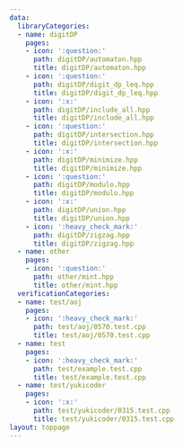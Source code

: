 ```yaml
---
data:
  libraryCategories:
  - name: digitDP
    pages:
    - icon: ':question:'
      path: digitDP/automaton.hpp
      title: digitDP/automaton.hpp
    - icon: ':question:'
      path: digitDP/digit_dp_leq.hpp
      title: digitDP/digit_dp_leq.hpp
    - icon: ':x:'
      path: digitDP/include_all.hpp
      title: digitDP/include_all.hpp
    - icon: ':question:'
      path: digitDP/intersection.hpp
      title: digitDP/intersection.hpp
    - icon: ':x:'
      path: digitDP/minimize.hpp
      title: digitDP/minimize.hpp
    - icon: ':question:'
      path: digitDP/modulo.hpp
      title: digitDP/modulo.hpp
    - icon: ':x:'
      path: digitDP/union.hpp
      title: digitDP/union.hpp
    - icon: ':heavy_check_mark:'
      path: digitDP/zigzag.hpp
      title: digitDP/zigzag.hpp
  - name: other
    pages:
    - icon: ':question:'
      path: other/mint.hpp
      title: other/mint.hpp
  verificationCategories:
  - name: test/aoj
    pages:
    - icon: ':heavy_check_mark:'
      path: test/aoj/0570.test.cpp
      title: test/aoj/0570.test.cpp
  - name: test
    pages:
    - icon: ':heavy_check_mark:'
      path: test/example.test.cpp
      title: test/example.test.cpp
  - name: test/yukicoder
    pages:
    - icon: ':x:'
      path: test/yukicoder/0315.test.cpp
      title: test/yukicoder/0315.test.cpp
layout: toppage
---
```

